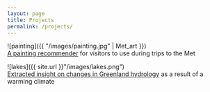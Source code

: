 ```yaml
---
layout: page
title: Projects
permalink: /projects/ 
---
```


![painting]({{ "/images/painting.jpg" | Met_art }})  
[A painting recommender](https://github.com/cchen181/painting_recommender_for_Met) for visitors to use during trips to the Met 
  
![lakes]({{ site.url }}"/images/lakes.png")  
[Extracted insight on changes in Greenland hydrology](https://drive.google.com/open?id=1flqM6_7qg2Dc0JCme1mglB5Rhv6McSSh) as a result of a warming climate
